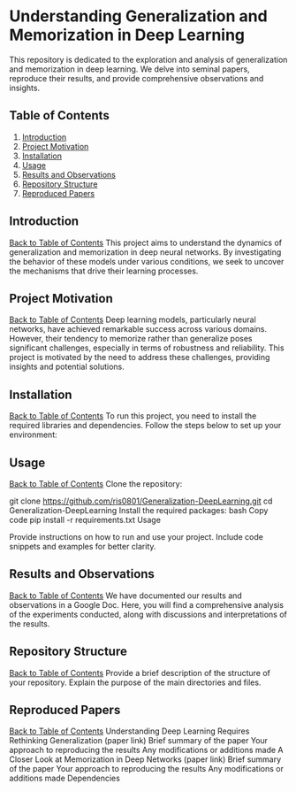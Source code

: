 # Understanding Generalization and Memorization in Deep Learning

This repository is dedicated to the exploration and analysis of generalization and memorization in deep learning. We delve into seminal papers, reproduce their results, and provide comprehensive observations and insights.

## Table of Contents
1. [Introduction](#introduction)
2. [Project Motivation](#project-motivation)
3. [Installation](#installation)
4. [Usage](#usage)
5. [Results and Observations](#results-and-observations)
6. [Repository Structure](#repository-structure)
7. [Reproduced Papers](#reproduced-papers)


## Introduction
[Back to Table of Contents](#table-of-contents)
This project aims to understand the dynamics of generalization and memorization in deep neural networks. By investigating the behavior of these models under various conditions, we seek to uncover the mechanisms that drive their learning processes.

## Project Motivation
[Back to Table of Contents](#table-of-contents)
Deep learning models, particularly neural networks, have achieved remarkable success across various domains. However, their tendency to memorize rather than generalize poses significant challenges, especially in terms of robustness and reliability. This project is motivated by the need to address these challenges, providing insights and potential solutions.

## Installation
[Back to Table of Contents](#table-of-contents)
To run this project, you need to install the required libraries and dependencies. Follow the steps below to set up your environment:

## Usage
[Back to Table of Contents](#table-of-contents)
Clone the repository:

git clone https://github.com/ris0801/Generalization-DeepLearning.git
cd Generalization-DeepLearning
Install the required packages:
bash
Copy code
pip install -r requirements.txt
Usage

Provide instructions on how to run and use your project. Include code snippets and examples for better clarity.

## Results and Observations
[Back to Table of Contents](#table-of-contents)
We have documented our results and observations in a Google Doc. Here, you will find a comprehensive analysis of the experiments conducted, along with discussions and interpretations of the results.

## Repository Structure
[Back to Table of Contents](#table-of-contents)
Provide a brief description of the structure of your repository. Explain the purpose of the main directories and files.

## Reproduced Papers
[Back to Table of Contents](#table-of-contents)
Understanding Deep Learning Requires Rethinking Generalization (paper link)
Brief summary of the paper
Your approach to reproducing the results
Any modifications or additions made
A Closer Look at Memorization in Deep Networks (paper link)
Brief summary of the paper
Your approach to reproducing the results
Any modifications or additions made
Dependencies
